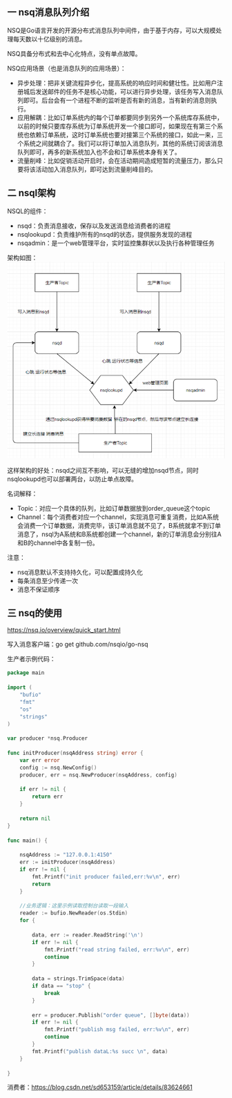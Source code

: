 ## 一 nsq消息队列介绍

NSQ是Go语言开发的开源分布式消息队列中间件，由于基于内存，可以大规模处理每天数以十亿级别的消息。  

NSQ具备分布式和去中心化特点，没有单点故障。  

NSQ应用场景（也是消息队列的应用场景）：
- 异步处理：把非关键流程异步化，提高系统的响应时间和健壮性。比如用户注册城后发送邮件的任务不是核心功能，可以进行异步处理，该任务写入消息队列即可。后台会有一个进程不断的监听是否有新的消息，当有新的消息则执行。
- 应用解耦：比如订单系统内的每个订单都要同步到另外一个系统库存系统中，以前的时候只要库存系统为订单系统开发一个接口即可，如果现在有第三个系统也依赖订单系统，这时订单系统也要对接第三个系统的接口，如此一来，三个系统之间就耦合了。我们可以将订单加入消息队列，其他的系统订阅该消息队列即可，再多的新系统加入也不会和订单系统本身有关了。
- 流量削峰：比如促销活动开启时，会在活动期间造成短暂的流量压力，那么只要将该活动加入消息队列，即可达到流量削峰目的。

## 二 nsql架构

NSQL的组件：
- nsqd：负责消息接收，保存以及发送消息给消费者的进程
- nsqlookupd：负责维护所有的nsqd的状态，提供服务发现的进程
- nsqadmin：是一个web管理平台，实时监控集群状以及执行各种管理任务

架构如图：
![](../images/Golang/nsq.png)

这样架构的好处：nsqd之间互不影响，可以无缝的增加nsqd节点，同时nsqlookupd也可以部署两台，以防止单点故障。  

名词解释：
- Topic：对应一个具体的队列，比如订单数据放到order_queue这个topic
- Channel：每个消费者对应一个channel，实现消息可重复消费，比如A系统会消费一个订单数据，消费完毕，该订单消息就不见了，B系统就拿不到订单消息了，nsql为A系统和B系统都创建一个channel，新的订单消息会分别往A和B的channel中各复制一份。

注意：
- nsq消息默认不支持持久化，可以配置成持久化
- 每条消息至少传递一次
- 消息不保证顺序

## 三 nsq的使用

https://nsq.io/overview/quick_start.html  

写入消息客户端：go get github.com/nsqio/go-nsq  

生产者示例代码：
```go
package main

import (
	"bufio"
	"fmt"
	"os"
	"strings"
)

var producer *nsq.Producer

func initProducer(nsqAddress string) error {
	var err error
	config := nsq.NewConfig()
	producer, err = nsq.NewProducer(nsqAddress, config)

	if err != nil {
		return err
	}

	return nil
}

func main() {

	nsqAddress := "127.0.0.1:4150"
	err := initProducer(nsqAddress)
	if err != nil {
		fmt.Printf("init producer failed,err:%v\n", err)
		return
	}

	//业务逻辑：这里示例读取控制台读取一段输入
	reader := bufio.NewReader(os.Stdin)
	for {

		data, err := reader.ReadString('\n')
		if err != nil {
			fmt.Printf("read string failed, err:%v\n", err)
			continue
		}

		data = strings.TrimSpace(data)
		if data == "stop" {
			break
		}

		err = producer.Publish("order queue", []byte(data))
		if err != nil {
			fmt.Printf("publish msg failed, err:%v\n", err)
			continue
		}
		fmt.Printf("publish dataL:%s succ \n", data)
	}

}
```

消费者：https://blog.csdn.net/sd653159/article/details/83624661